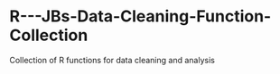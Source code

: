 # R---JBs-Data-Cleaning-Function-Collection
 Collection of R functions for data cleaning and analysis

